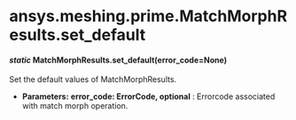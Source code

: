 # ansys.meshing.prime.MatchMorphResults.set_default

#### *static* MatchMorphResults.set_default(error_code=None)

Set the default values of MatchMorphResults.

* **Parameters:**
  **error_code: ErrorCode, optional**
  : Errorcode associated with match morph operation.

<!-- !! processed by numpydoc !! -->
